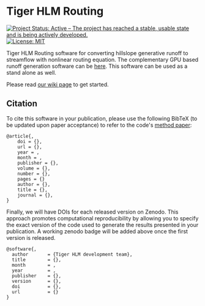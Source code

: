 # Tiger HLM Routing

[![Project Status: Active – The project has reached a stable, usable state and is being actively developed.](https://www.repostatus.org/badges/latest/active.svg)](https://www.repostatus.org/#active)
[![License: MIT](https://img.shields.io/badge/License-MIT-yellow.svg)](https://opensource.org/licenses/MIT)




Tiger HLM Routing software for converting hillslope generative runoff to streamflow with nonlinear routing equation. The complementary GPU based runoff generation software can be [here](https://github.com/PrincetonUniversity/Tiger_HLM_GPU). This software can be used as a stand alone as well. 


Please read [our wiki page](https://github.com/PrincetonUniversity/Tiger_HLM_Routing/wiki) to get started.


## Citation
To cite this software in your publication, please use the following BibTeX (to be updated upon paper acceptance) to refer to the code's [method paper](empty):
```
@article{,
	doi = {},
	url = {},
	year = ,
	month = ,
	publisher = {},
	volume = {},
	number = {},
	pages = {}
	author = {},
	title = {},
	journal = {},
}
```

Finally, we will have DOIs for each released version on Zenodo. This approach promotes computational reproducibility by allowing you to specify the exact version of the code used to generate the results presented in your publication. A working zenodo badge will be added above once the first version is released. 

```
@software{,
  author       = {Tiger HLM development team},
  title        = {},
  month        = ,
  year         = ,
  publisher    = {},
  version      = {},
  doi          = {},
  url          = {}
}
```
